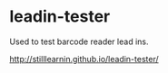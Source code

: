# leadin-tester
Used to test barcode reader lead ins.

http://stilllearnin.github.io/leadin-tester/
